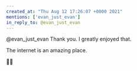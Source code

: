 ```yaml
---
created_at: "Thu Aug 12 17:26:07 +0000 2021"
mentions: ['evan_just_evan']
in_reply_to: @evan_just_evan
---
```


@evan_just_evan Thank you. I greatly enjoyed that. 

The internet is an amazing place.

🧀🤺